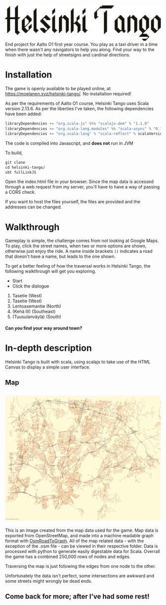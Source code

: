 ![Helsinki Tango](https://raw.githubusercontent.com/Moeelanen/helsinki-tango/main/media/logo.png)
End project for Aalto O1 first year course. You play as a taxi driver in a time when there wasn't any navigators to help you along. Find your way to the finish with just the help of streetsigns and cardinal directions. 

# Installation
The game is openly available to be played online, at https://moelanen.xyz/helsinki-tango/. No installation required!

As per the requirements of Aalto O1 course, Helsinki Tango uses Scala version 2.13.6. As per the liberties I've taken, the following dependencies have been added:
```scala
libraryDependencies += "org.scala-js" %%% "scalajs-dom" % "1.1.0"
libraryDependencies += "org.scala-lang.modules" %% "scala-async" % "0.10.0"
libraryDependencies += "org.scala-lang" % "scala-reflect" % scalaVersion.value % Provided
```

The code is compiled into Javascript, and **does not** run in JVM

To build, 
```
git clone
cd helsinki-tango/
sbt fullLinkJS
```

Open the index.html file in your browser. Since the map data is accessed through a web request from my server, you'll have to have a way of passing a CORS check.

If you want to host the files yourself, the files are provided and the addresses can be changed.

# Walkthrough
Gameplay is simple, the challenge comes from not looking at Google Maps. To play, click the street names, when two or more options are shown, otherwise just enjoy the ride.
A name inside brackets ```()``` indicates a road that doesn't have a name, but leads to the one shown.

To get a better feeling of how the traversal works in Helsinki Tango, the following walkthrough will get you exploring.
- Start
- Click the dialogue
1. Tasetie (West)
2. Tasetie (West)
3. Lentoasemantie (North)
4. (Kehä III) (Southeast)
5. (Tuusulanväylä) (South)

#### Can you find your way around town?


# In-depth description
Helsinki Tango is built with scala, using scalajs to take use of the HTML Canvas to display a simple user interface.

## Map
![map](https://github.com/Moeelanen/helsinki-tango/blob/main/media/helsinki.png "Map of the entire play area")
---
This is an image created from the map data used for the game. Map data is exported from OpenStreetMap, and made into a machine readable graph format with [OsmRoadToGraph](https://github.com/AndGem/OsmToRoadGraph). All of the map related data - with the exception of the .osm file - can be viewed in their respective folder. Data is processed with python to generate easily digestable data for Scala. Overrall the game has a combined 250,000 rows of nodes and edges.

Traversing the map is just following the edges from one node to the other.

Unfortunately the data isn't perfect, some intersections are awkward and some streets might wrongly be dead ends.

## Come back for more; after I've had some rest! 

